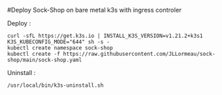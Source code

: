 #Deploy Sock-Shop on bare metal k3s with ingress controler


Deploy :

    curl -sfL https://get.k3s.io | INSTALL_K3S_VERSION=v1.21.2+k3s1 K3S_KUBECONFIG_MODE="644" sh -s - 
    kubectl create namespace sock-shop
    kubectl create -f https://raw.githubusercontent.com/JLLormeau/sock-shop/main/sock-shop.yaml
    

Uninstall : 

    /usr/local/bin/k3s-uninstall.sh
    
    
